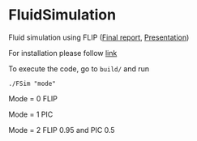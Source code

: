 # FluidSimulation
Fluid simulation using FLIP ([Final report](https://github.com/Qcyw/FluidSimulation/blob/main/FLIP_method.pdf), [Presentation](https://youtu.be/6h4sHEpXDF4 ))

For installation please follow [link](https://github.com/dilevin/CSC417-a1-mass-spring-1d)

To execute the code, go to `build/` and run

    ./FSim "mode"
    
Mode = 0 FLIP

Mode = 1 PIC

Mode = 2 FLIP 0.95 and PIC 0.5

